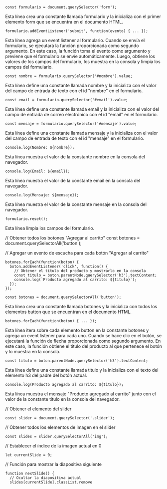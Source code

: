 ~~~
const formulario = document.querySelector('form');
~~~
 Esta línea crea una constante llamada formulario y la inicializa con el primer elemento form que se encuentra en el documento HTML.
~~~
formulario.addEventListener('submit', function(evento) { ... });
~~~
 Esta línea agrega un event listener al formulario. Cuando se envía el formulario, se ejecutará la función proporcionada como segundo argumento. En este caso, la función toma el evento como argumento y previene que el formulario se envíe automáticamente. Luego, obtiene los valores de los campos del formulario, los muestra en la consola y limpia los campos del formulario.

~~~
const nombre = formulario.querySelector('#nombre').value;
~~~
 Esta línea define una constante llamada nombre y la inicializa con el valor del campo de entrada de texto con el id "nombre" en el formulario.

~~~
const email = formulario.querySelector('#email').value;
~~~
 Esta línea define una constante llamada email y la inicializa con el valor del campo de entrada de correo electrónico con el id "email" en el formulario.

~~~
const mensaje = formulario.querySelector('#mensaje').value;
~~~

 Esta línea define una constante llamada mensaje y la inicializa con el valor del campo de entrada de texto con el id "mensaje" en el formulario.

~~~
console.log(Nombre: ${nombre});
~~~

 Esta línea muestra el valor de la constante nombre en la consola del navegador.

~~~
console.log(Email: ${email});
~~~
 Esta línea muestra el valor de la constante email en la consola del navegador.

~~~
console.log(Mensaje: ${mensaje});
~~~


 Esta línea muestra el valor de la constante mensaje en la consola del navegador.


~~~
formulario.reset();
~~~

 Esta línea limpia los campos del formulario.

// Obtener todos los botones "Agregar al carrito"
const botones = document.querySelectorAll('button');

// Agregar un evento de escucha para cada botón "Agregar al carrito"
~~~
botones.forEach(function(boton) {
  boton.addEventListener('click', function() {
    // Obtener el título del producto y mostrarlo en la consola
    const titulo = boton.parentNode.querySelector('h3').textContent;
    console.log(`Producto agregado al carrito: ${titulo}`);
  });
});
~~~
~~~
const botones = document.querySelectorAll('button');
~~~
 Esta línea crea una constante llamada botones y la inicializa con todos los elementos button que se encuentran en el documento HTML.

~~~
botones.forEach(function(boton) { ... });
~~~
 Esta línea itera sobre cada elemento button en la constante botones y agrega un event listener para cada uno. Cuando se hace clic en el botón, se ejecutará la función de flecha proporcionada como segundo argumento. En este caso, la función obtiene el título del producto al que pertenece el botón y lo muestra en la consola.

~~~
const titulo = boton.parentNode.querySelector('h3').textContent;
~~~

 Esta línea define una constante llamada titulo y la inicializa con el texto del elemento h3 del padre del botón actual.


~~~
console.log(Producto agregado al carrito: ${titulo});
~~~

 Esta línea muestra el mensaje "Producto agregado al carrito" junto con el valor de la constante titulo en la consola del navegador.

// Obtener el elemento del slider
~~~
const slider = document.querySelector('.slider');
~~~
// Obtener todos los elementos de imagen en el slider
~~~
const slides = slider.querySelectorAll('img');
~~~
// Establecer el índice de la imagen actual en 0

~~~
let currentSlide = 0;
~~~

// Función para mostrar la diapositiva siguiente
~~~
function nextSlide() {
  // Ocultar la diapositiva actual
  slides[currentSlide].classList.remove

  ~~~